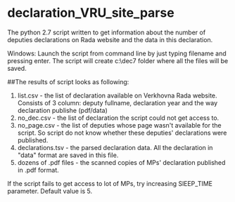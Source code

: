 declaration_VRU_site_parse
==========================

The python 2.7 script written to get information about the number of deputies declarations on Rada website and the data in this declaration.

Windows: Launch the script from command line by just typing filename and pressing enter. The script will create c:\dec7 folder where all the files will be saved.

##The results of script looks as following:

1. list.csv - the list of declaration available on Verkhovna Rada website. Consists of 3 column: deputy fullname, declaration year and the way declaration publishe (pdf/data)
2. no_dec.csv - the list of declaration the script could not get access to.
3. no_page.csv - the list of deputies whose page wasn't available for the script. So script do not know whether these deputies' declarations were published.
4. declarations.tsv - the parsed declaration data. All the declaration in "data" format are saved in this file.
5. dozens of .pdf files - the scanned copies of MPs' declaration published in .pdf format.

If the script fails to get access to lot of MPs, try increasing SlEEP_TIME parameter. Default value is 5.
